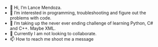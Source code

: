 - 👋 Hi, I’m Lance Mendoza.
- 👀 I’m interested in programming, troubleshooting and figure out the problems with code. 
- 🌱 I’m taking up the never ever ending challenge of learning Python, C# and C++. Maybe XML.
- 💞️ Currently I am not looking to collaborate.  
- 📫 How to reach me shoot me a message

<!---
LanceRMendoza/LanceRMendoza is a ✨ special ✨ repository because its `README.md` (this file) appears on your GitHub profile.
You can click the Preview link to take a look at your changes.
--->
